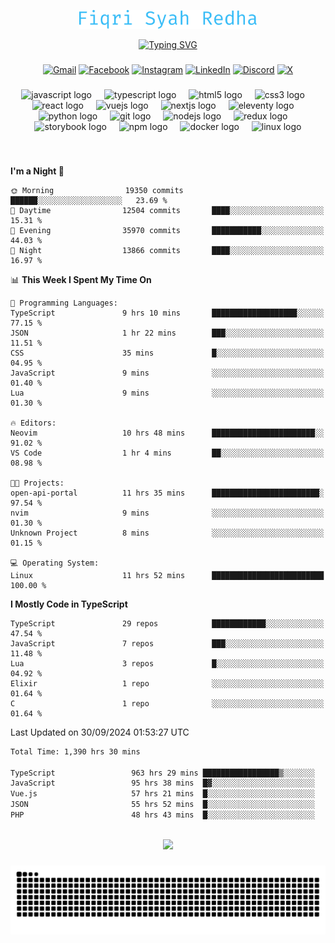 <p align="center">
  <img src="./assets/name.svg" height="30" alt="Fiqri Syah Redha" />
</p>

<p align="center">
  <a href="https://git.io/typing-svg"><img src="https://readme-typing-svg.demolab.com?font=Fira+Code&pause=1000&center=true&vCenter=true&random=false&width=435&lines=Mid-Level+Frontend+Engineer;2%2B+years+experience;Always+learning+new+things" alt="Typing SVG" /></a>
</p>

###

<div align="center">

  [![Gmail](https://img.shields.io/badge/Gmail-D14836?logo=gmail&logoColor=white)](mailto:fiqrisyahredha@gmail.com)
  [![Facebook](https://img.shields.io/badge/Facebook-%231877F2.svg?logo=Facebook&logoColor=white)](https://www.facebook.com/fiqrisyahredha)
  [![Instagram](https://img.shields.io/badge/Instagram-%23E4405F.svg?logo=Instagram&logoColor=white)](https://instagram.com/fiqrisyahredha)
  [![LinkedIn](https://img.shields.io/badge/Linkedin-%230077B5.svg?logo=linkedin&logoColor=white)](https://www.linkedin.com/in/fiqrisyahredha)
  [![Discord](https://img.shields.io/badge/Discord-%235865F2.svg?&logo=discord&logoColor=white)](https://discordapp.com/users/484183499050582027)
  [![X](https://img.shields.io/badge/X-%23000000.svg?logo=X&logoColor=white)](https://x.com/fiqrisyahredha)
  
</div>

###

<div align="center">
  <img src="https://cdn.jsdelivr.net/gh/devicons/devicon/icons/javascript/javascript-original.svg" height="32" alt="javascript logo"  />
  <img width="12" />
  <img src="https://cdn.jsdelivr.net/gh/devicons/devicon/icons/typescript/typescript-original.svg" height="32" alt="typescript logo"  />
  <img width="12" />
  <img src="https://cdn.jsdelivr.net/gh/devicons/devicon/icons/html5/html5-original.svg" height="32" alt="html5 logo"  />
  <img width="12" />
  <img src="https://cdn.jsdelivr.net/gh/devicons/devicon/icons/css3/css3-original.svg" height="32" alt="css3 logo"  />
  <img width="12" />
  <img src="https://cdn.jsdelivr.net/gh/devicons/devicon/icons/react/react-original.svg" height="32" alt="react logo"  />
  <img width="12" />
  <img src="https://cdn.jsdelivr.net/gh/devicons/devicon/icons/vuejs/vuejs-original.svg" height="32" alt="vuejs logo"  />
  <img width="12" />
  <img src="https://cdn.jsdelivr.net/gh/devicons/devicon/icons/nextjs/nextjs-original.svg" height="32" alt="nextjs logo"  />
  <img width="12" />
  <img src="https://cdn.jsdelivr.net/gh/devicons/devicon/icons/eleventy/eleventy-original.svg" height="32" alt="eleventy logo"  />
  <img width="12" />
  <img src="https://cdn.jsdelivr.net/gh/devicons/devicon/icons/python/python-original.svg" height="32" alt="python logo"  />
  <img width="12" />
  <img src="https://cdn.jsdelivr.net/gh/devicons/devicon/icons/git/git-original.svg" height="32" alt="git logo"  />
  <img width="12" />
  <img src="https://cdn.jsdelivr.net/gh/devicons/devicon/icons/nodejs/nodejs-original.svg" height="32" alt="nodejs logo"  />
  <img width="12" />
  <img src="https://cdn.jsdelivr.net/gh/devicons/devicon/icons/redux/redux-original.svg" height="32" alt="redux logo"  />
  <img width="12" />
  <img src="https://cdn.jsdelivr.net/gh/devicons/devicon/icons/storybook/storybook-original.svg" height="32" alt="storybook logo"  />
  <img width="12" />
  <img src="https://cdn.jsdelivr.net/gh/devicons/devicon/icons/npm/npm-original-wordmark.svg" height="32" alt="npm logo"  />
  <img width="12" />
  <img src="https://cdn.jsdelivr.net/gh/devicons/devicon/icons/docker/docker-original.svg" height="32" alt="docker logo"  />
  <img width="12" />
  <img src="https://cdn.jsdelivr.net/gh/devicons/devicon/icons/linux/linux-original.svg" height="32" alt="linux logo"  />
</div>

###

<br clear="both">

<!--START_SECTION:waka1-->
**I'm a Night 🦉** 

```text
🌞 Morning                19350 commits       ██████░░░░░░░░░░░░░░░░░░░   23.69 % 
🌆 Daytime                12504 commits       ████░░░░░░░░░░░░░░░░░░░░░   15.31 % 
🌃 Evening                35970 commits       ███████████░░░░░░░░░░░░░░   44.03 % 
🌙 Night                  13866 commits       ████░░░░░░░░░░░░░░░░░░░░░   16.97 % 
```


📊 **This Week I Spent My Time On** 

```text
💬 Programming Languages: 
TypeScript               9 hrs 10 mins       ███████████████████░░░░░░   77.15 % 
JSON                     1 hr 22 mins        ███░░░░░░░░░░░░░░░░░░░░░░   11.51 % 
CSS                      35 mins             █░░░░░░░░░░░░░░░░░░░░░░░░   04.95 % 
JavaScript               9 mins              ░░░░░░░░░░░░░░░░░░░░░░░░░   01.40 % 
Lua                      9 mins              ░░░░░░░░░░░░░░░░░░░░░░░░░   01.30 % 

🔥 Editors: 
Neovim                   10 hrs 48 mins      ███████████████████████░░   91.02 % 
VS Code                  1 hr 4 mins         ██░░░░░░░░░░░░░░░░░░░░░░░   08.98 % 

🐱‍💻 Projects: 
open-api-portal          11 hrs 35 mins      ████████████████████████░   97.54 % 
nvim                     9 mins              ░░░░░░░░░░░░░░░░░░░░░░░░░   01.30 % 
Unknown Project          8 mins              ░░░░░░░░░░░░░░░░░░░░░░░░░   01.15 % 

💻 Operating System: 
Linux                    11 hrs 52 mins      █████████████████████████   100.00 % 
```

**I Mostly Code in TypeScript** 

```text
TypeScript               29 repos            ████████████░░░░░░░░░░░░░   47.54 % 
JavaScript               7 repos             ███░░░░░░░░░░░░░░░░░░░░░░   11.48 % 
Lua                      3 repos             █░░░░░░░░░░░░░░░░░░░░░░░░   04.92 % 
Elixir                   1 repo              ░░░░░░░░░░░░░░░░░░░░░░░░░   01.64 % 
C                        1 repo              ░░░░░░░░░░░░░░░░░░░░░░░░░   01.64 % 
```




 Last Updated on 30/09/2024 01:53:27 UTC
<!--END_SECTION:waka1-->

<!--START_SECTION:waka2-->

```txt
Total Time: 1,390 hrs 30 mins

TypeScript                 963 hrs 29 mins █████████████████▒░░░░░░░   68.70 %
JavaScript                 95 hrs 38 mins  █▓░░░░░░░░░░░░░░░░░░░░░░░   06.82 %
Vue.js                     57 hrs 21 mins  █░░░░░░░░░░░░░░░░░░░░░░░░   04.09 %
JSON                       55 hrs 52 mins  █░░░░░░░░░░░░░░░░░░░░░░░░   03.98 %
PHP                        48 hrs 43 mins  █░░░░░░░░░░░░░░░░░░░░░░░░   03.47 %
```

<!--END_SECTION:waka2-->

<br clear="both">

<div align="center">
  <img src="https://github-readme-streak-stats.herokuapp.com/?user=fiqrisr&theme=ayu-mirage&hide_border=false" height="160" />
</div>

###

<img src="https://raw.githubusercontent.com/fiqrisr/fiqrisr/output/snake.svg" alt="Snake animation" />

###
